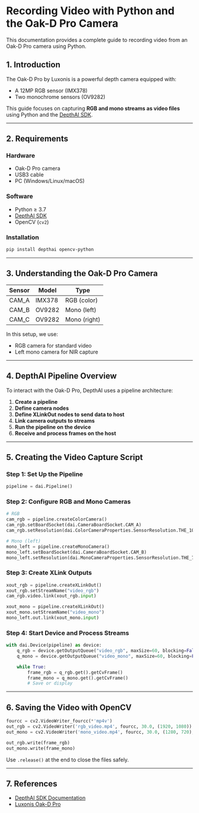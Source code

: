 
# Recording Video with Python and the Oak-D Pro Camera

This documentation provides a complete guide to recording video from an Oak-D Pro camera using Python.

## 1. Introduction

The Oak-D Pro by Luxonis is a powerful depth camera equipped with:

- A 12MP RGB sensor (IMX378)
- Two monochrome sensors (OV9282)

This guide focuses on capturing **RGB and mono streams as video files** using Python and the [DepthAI SDK](https://docs.luxonis.com/).

---

## 2. Requirements

### Hardware
- Oak-D Pro camera
- USB3 cable
- PC (Windows/Linux/macOS)

### Software
- Python ≥ 3.7
- [DepthAI SDK](https://github.com/luxonis/depthai-python)
- OpenCV (`cv2`)

### Installation

```bash
pip install depthai opencv-python
```

---

## 3. Understanding the Oak-D Pro Camera

| Sensor | Model    | Type         |
|--------|----------|--------------|
| CAM_A  | IMX378   | RGB (color)  |
| CAM_B  | OV9282   | Mono (left)  |
| CAM_C  | OV9282   | Mono (right) | 

In this setup, we use:
- RGB camera for standard video
- Left mono camera for NIR capture

---

## 4. DepthAI Pipeline Overview

To interact with the Oak-D Pro, DepthAI uses a pipeline architecture:

1. **Create a pipeline**
2. **Define camera nodes**
3. **Define XLinkOut nodes to send data to host**
4. **Link camera outputs to streams**
5. **Run the pipeline on the device**
6. **Receive and process frames on the host**

---

## 5. Creating the Video Capture Script

### Step 1: Set Up the Pipeline

```python
pipeline = dai.Pipeline()
```

### Step 2: Configure RGB and Mono Cameras

```python
# RGB
cam_rgb = pipeline.createColorCamera()
cam_rgb.setBoardSocket(dai.CameraBoardSocket.CAM_A)
cam_rgb.setResolution(dai.ColorCameraProperties.SensorResolution.THE_1080_P)

# Mono (left)
mono_left = pipeline.createMonoCamera()
mono_left.setBoardSocket(dai.CameraBoardSocket.CAM_B)
mono_left.setResolution(dai.MonoCameraProperties.SensorResolution.THE_720_P)
```

### Step 3: Create XLink Outputs

```python
xout_rgb = pipeline.createXLinkOut()
xout_rgb.setStreamName("video_rgb")
cam_rgb.video.link(xout_rgb.input)

xout_mono = pipeline.createXLinkOut()
xout_mono.setStreamName("video_mono")
mono_left.out.link(xout_mono.input)
```

### Step 4: Start Device and Process Streams

```python
with dai.Device(pipeline) as device:
    q_rgb = device.getOutputQueue("video_rgb", maxSize=60, blocking=False)
    q_mono = device.getOutputQueue("video_mono", maxSize=60, blocking=False)

    while True:
        frame_rgb = q_rgb.get().getCvFrame()
        frame_mono = q_mono.get().getCvFrame()
        # Save or display
```

---

## 6. Saving the Video with OpenCV

```python
fourcc = cv2.VideoWriter_fourcc(*'mp4v')
out_rgb = cv2.VideoWriter('rgb_video.mp4', fourcc, 30.0, (1920, 1080))
out_mono = cv2.VideoWriter('mono_video.mp4', fourcc, 30.0, (1280, 720), isColor=False)

out_rgb.write(frame_rgb)
out_mono.write(frame_mono)
```

Use `.release()` at the end to close the files safely.

---

## 7. References

- [DepthAI SDK Documentation](https://docs.luxonis.com/)
- [Luxonis Oak-D Pro](https://docs.luxonis.com/projects/hardware/en/latest/pages/DM9095.html)
